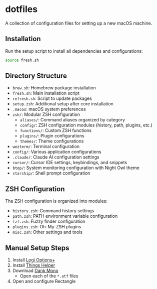 # dotfiles

A collection of configuration files for setting up a new macOS machine.

## Installation

Run the setup script to install all dependencies and configurations:

```bash
source fresh.sh
```

## Directory Structure

- `brew.sh`: Homebrew package installation
- `fresh.sh`: Main installation script
- `refresh.sh`: Script to update packages
- `setup.zsh`: Additional setup after core installation
- `.macos`: macOS system preferences
- `zsh/`: Modular ZSH configuration
  - `aliases/`: Command aliases organized by category
  - `config/`: ZSH configuration modules (history, path, plugins, etc.)
  - `functions/`: Custom ZSH functions
  - `plugins/`: Plugin configurations
  - `themes/`: Theme configurations
- `wezterm/`: Terminal configuration
- `config/`: Various application configurations
- `.claude/`: Claude AI configuration settings
- `cursor/`: Cursor IDE settings, keybindings, and snippets
- `btop/`: System monitoring configuration with Night Owl theme
- `starship/`: Shell prompt configuration

## ZSH Configuration

The ZSH configuration is organized into modules:

- `history.zsh`: Command history settings
- `path.zsh`: PATH environment variable configuration
- `fzf.zsh`: Fuzzy finder configuration
- `plugins.zsh`: Oh-My-ZSH plugins
- `misc.zsh`: Other settings and tools

## Manual Setup Steps

1. Install [Logi Options+](https://www.logitech.com/en-us/software/logi-options-plus.html#customization-app-download)
2. Install [Things Helper](https://culturedcode.com/things/mac/help/things-sandboxing-helper-things3/)
3. Download [Dank Mono](https://app.gumroad.com/d/3e20027692193b28190488bbd8cf0f1f)
   - Open each of the `*.otf` files
4. Open and configure Rectangle

